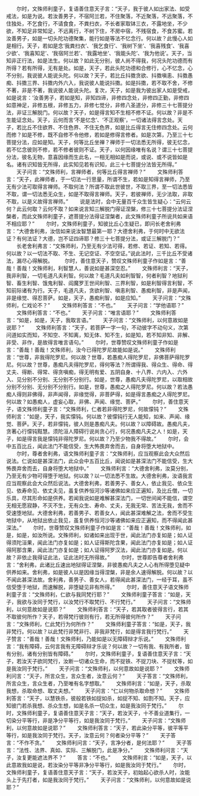 <!-- { "loadSidebar": true } -->
　　尔时，文殊师利童子，复语善住意天子言：“天子，我于彼人如出家法、如受戒法，如是为说。若汝善男子，不宿阿兰若，不住聚落，不近聚落，不远聚落，不住独处，不乞食行，不请食食，不粪扫衣，不长者家取钵三衣，不露地坐，不少欲，不知足非常知足，不远离行，不树下住，不房中宿，不残宿食，不食苏蜜。若汝善男子，如是一切头陀功德聚集，能行如是等法不忆念行。何以故？此慢心人如是相行。天子，若如是念‘我粪扫衣’、‘我乞食行’、‘我树下坐’、‘我喜残食’、‘我喜少欲’、‘我喜知足’、‘我宿阿兰若’、‘我露地坐’、‘我能头陀’、‘我为他说’。天子，当知非正行法，如是法生。何以故？如此无分别，彼人尚不得我，何况头陀功德而有所得？若有所得，无有是处。如是，天子，若此头陀功德和合修行，心不忆念，心不分别，我说彼人能说头陀。何以故？天子，若比丘抖擞贪欲、抖擞嗔恚、抖擞愚痴、抖擞三界、抖擞内外六入，我说彼人能说抖擞。如是抖擞，若不取不舍，不修不著，非是不著，我说彼人能说头陀。复次，天子，如是我为彼出家人如是受戒，如是说言：‘汝善男子，若如是知，非知四谛，非修四念处，非修四正勤，非修四如意神足，非修五根，非修五力，非修七觉分，非修八圣道分，非修三十七菩提分法，非证三解脱门。何以故？天子，如是得言知不生相不修不证。何以故？非是不生能证念处。天子，云何而言‘不是忆念’、‘不正观察’，一切诸法得言念处。天子，若比丘不住欲界、不住色界、不住无色界，如是比丘得言无住修四念处。云何而修？如是不修，既不自修不令他修，若如是修得言修者。如是次第，乃至三十七菩提分法，应如是知。天子，何等比丘坐禅？禅师于一切法悉无所得，彼无忆念，若不忆念彼则不修，若不修者彼则不证。天子，以何因缘唯有名说？谓三十七菩提分法，彼名无物，意喜因缘而生此名，一相无相如是而说，或说、或不说皆如是名。诸有识知皆无所得，此实知见若有识知，此三十七菩提分法皆无所得。”
　　天子问言：“文殊师利，言禅师者，何等比丘得言禅师？”
　　文殊师利答言：“天子，此禅师者，于一切法一行思量，所谓不生，若如是知得言禅师，乃至无有少法可取得言禅师。不取何法？所谓不取此世彼世，不取三界，至一切法悉皆不取，谓一切法悉无众生，如是不取得言禅师。天子，若彼禅师，无少法取，非取不取，以是义故得言禅师。”
　　说是法时，会中无量百千众生皆生疑心：“云何云何？此云何取？云何不取？如来说言知三解脱门得证涅槃，修三十七菩提分法证涅槃者，而此文殊师利童子，遮菩提分法得证涅槃者，此文殊师利童子所说共如来语不相应耶？”
　　尔时，文殊师利童子，知彼比丘心生疑已，即问长老舍利弗言：“大德舍利弗，汝信如来说汝智慧最第一耶？大德舍利弗，于何时中无欲法证？有何法证？大德，岂不证四谛耶？修三十七菩提分法，或证三解脱门？”
　　长老舍利弗言：“文殊师利，乃至无有少法可得，若修、若证、若知、若得。何以故？以一切法不取、不生、无记空证、不空空证。”说此法时，三千比丘不受诸法，漏尽心得解脱。
　　尔时，善住意天子，赞叹文殊师利童子作如是言：“善哉！善哉！文殊师利，利智慧人，善说如是甚深空忍。”
　　文殊师利言：“天子，我非利智，一切毛道凡夫利智。何以故？毛道凡夫如利智智，何者利智？地狱利智、畜生利智、饿鬼利智、阎魔罗王世间利智、三界利智，如是利智得言利智，不知前际诸有为行。天子，毛道凡夫，贪欲利智、嗔恚利智、愚痴利智，非是声闻，非是缘觉、得忍菩萨。如是，天子，愚痴利智，如是应知。”
　　天子问言：“文殊师利，仁戏论不？”
　　文殊师利答言：“不也。”
　　天子问言：“学他语耶？”
　　文殊师利答言：“不也。”
　　天子问言：“唯言语耶？”
　　文殊师利答言：“如是，如是，天子，我取言语。”
　　天子问言：“文殊师利，以何意故如是说耶？”
　　文殊师利答言：“天子，若菩萨一字一句，不动彼字不动句义，次第问道如实而知，不知空、不知离，知无体、知不生，如是知，若不知非知、非解、非受、非作，是故得言唯言语句。”
　　尔时，世尊赞叹文殊师利童子作如是言：“善哉！善哉！文殊师利，汝今已得陀罗尼故能如是说。”
　　文殊师利言：“世尊，非我得陀罗尼。何以故？世尊，若愚痴人得陀罗尼，非佛菩萨得陀罗尼。何以故？世尊，愚痴凡夫得陀罗尼，得何等法？所谓得我、得众生、得命、得丈夫、得断、得常、得贪嗔痴，得无明有爱、五阴自身、十八界、六内入、六外入、见分别不分别、无分别不分别行。如是，世尊，愚痴凡夫得陀罗尼，以取相故分别不分别、无分别不分别行。如是，世尊，愚痴之人得陀罗尼。何以故？若法愚痴人得则非佛得，非声闻得，非缘觉得，非菩萨得，如是得言愚痴之人得陀罗尼。何以故？如愚痴人，虚妄心取，非佛、声闻、缘觉、菩萨。”
　　尔时，善住意天子，语文殊师利童子言：“文殊师利，仁者若非得陀罗尼，何故懞钝？”
　　文殊师利言：“如是，天子，我实懞钝。何以故？彼懞钝行无人能知，如来、声闻、缘觉、菩萨。天子，若非懞钝，彼人则是愚痴凡夫。何以故？以障碍故。愚痴凡夫，贪著心行懞钝黠慧。须陀洹人障碍行说尚贪心行，何况愚痴凡夫之人！如是，天子，如是得言我是懞钝非得陀罗尼。何以故？乃至少物我不得故。”
　　尔时，会中五百比丘，闻此法门不能信受，生大怖畏弃舍而去，自身将堕大地狱中。
　　尔时，尊者舍利弗，语文殊师利童子言：“文殊师利，应当观察此会大众然后说法。仁说如是甚深法门，此众会中五百比丘，闻说如是甚深法门不能信受，生大怖畏弃舍而去，自身将堕大地狱中。”
　　文殊师利言：“大德舍利弗，汝莫分别，乃至无有少物可得堕于地狱。何以故？以一切法悉不生故。大德舍利弗，汝语我言应当观察此会大众然后说法。大德舍利弗，若善男子、善女人，依止我见、依众生见、依寿命见、依丈夫见，虽复供养恒河沙等诸佛如来应正遍知，及比丘僧，一切乐具，尽其形命如是供养。若闻我说如是难解甚深法门，一切世间闻不能信，谓空无相无愿寂静，不灭不生，无有众生、寿命、丈夫，无我无常、苦法无我，舍而不受速堕地狱。大德舍利弗，若善男子、若善女人，闻此甚深难解之法，舍而不受生地狱中，从地狱出依止我见，虽复供养恒河沙等诸佛如来应正遍知，而不得闻此甚深法。”
　　尔时，世尊赞叹文殊师利童子作如是言：“善哉！善哉！文殊师利，如是，如是，如汝所说。文殊师利，如诸如来出现于世，闻此法门亦复如是；如人证得须陀洹果，闻此法门亦复如是；如人证得斯陀含果，闻此法门亦复如是；如人证得阿那含果，闻此法门亦复如是；如人证得阿罗汉法，闻此法门亦复如是。何以故？非依止我得证此法，证此法时无所得故。”
　　尔时，世尊即告尊者舍利弗言：“舍利弗，此诸比丘速出地狱得证涅槃，非彼愚痴凡夫之人心有所得堕见疑中供养如来。舍利弗，如是彼人以是因缘当得涅槃，非是余人速得解脱。何以故？以不闻此甚深法故。舍利弗，善男子、善女人，若得闻此甚深法门，一经于耳，虽不信受堕于地狱，而速解脱，非堕疑见非有所得。”
　　尔时，善住意天子语文殊师利童子言：“文殊师利，仁欲与我同梵行耶？”
　　文殊师利童子答言：“如是，天子，我欲与汝同于梵行，以汝梵行不取梵行、不行梵行。”
　　天子问言：“文殊师利，以何意故如是说耶？”
　　文殊师利答言：“天子，若其取者彼得言行，若其不取彼何所作？天子，若得梵行彼则有行，若无所得彼何所作？”
　　天子问言：“文殊师利，仁此梵行为何所作？”
　　文殊师利童子答言：“如是，天子，我非梵行。何以故？以此梵行非梵非行、非我非梵行，如是得言我行梵行。”
　　天子赞言：“善哉！善哉！文殊师利，乃能如是以无障碍辩才乐说。”
　　文殊师利言：“我有障碍，云何言我有无障碍辩才乐说？何以故？一切有我、有我所者，皆有分别，诸有分别皆有障碍。”
　　尔时，文殊师利童子，复语善住意天子言：“天子，若汝天子欲同梵行，汝断一切诸众生命，而不捉铁、不捉刀块、不捉杖等，如是我汝同于梵行。”
　　天子问言：“文殊师利，以何意故如是说耶？”
　　文殊师利问言：“天子，所言众生，言众生者，汝意云何？”
　　天子答言：“文殊师利，所言众生，言众生者，乃至唯有名字想取。”
　　文殊师利言：“如是，天子，杀取我想，杀取命想、取丈夫想。”
　　天子问言：“仁以何物杀取命想？”
　　文殊师利答言：“天子，以慧铁杀，彼般若铁如捉如杀，如捉不知、如割不知。天子，应知彼门若杀我想、杀众生想，如是名杀一切众生，如是我汝同于梵行。”
　　尔时，文殊师利童子，复语善住意天子言：“天子，若汝天子，十不善业道集行，一切染分平等行，非是净分平等行，如是我汝同于梵行。”
　　天子问言：“文殊师利，以何意故如是说耶？”
　　文殊师利答言：“天子，若此染分平等，彼平等平等行，如是我汝同于梵行。天子，汝意云何？何者染分平等？”
　　天子答言：“不作不贪。”
　　文殊师利问言：“天子，言净分者，是何法耶？”
　　天子答言：“法性、法界、真如、实际、三解脱门，此是净分。”
　　文殊师利问言：“天子，汝复更能遮法界不？”
　　答言：“不也。”
　　文殊师利言：“如是，天子，以此意故我如是说，若汝染分平等非净分平等行，如是我汝同于梵行。”
　　尔时，文殊师利童子，复语善住意天子言：“天子，若汝天子，初始起心欲杀人时，汝能头上于先打者，如是我汝同于梵行。”
　　天子问言：“文殊师利，以何意故如是说耶？”

